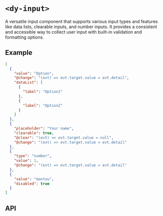 # `<dy-input>`

A versatile input component that supports various input types and features like data lists, clearable inputs, and number inputs. It provides a consistent and accessible way to collect user input with built-in validation and formatting options.

## Example

<gbp-example name="dy-input" direction="column" src="https://esm.sh/duoyun-ui/elements/input">

```json
[
  {
    "value": "Option",
    "@change": "(evt) => evt.target.value = evt.detail",
    "dataList": [
      {
        "label": "Option1"
      },
      {
        "label": "Option2"
      }
    ]
  },
  {
    "placeholder": "Your name",
    "clearable": true,
    "@clear": "(evt) => evt.target.value = null",
    "@change": "(evt) => evt.target.value = evt.detail"
  },
  {
    "type": "number",
    "value": 1,
    "@change": "(evt) => evt.target.value = evt.detail"
  },
  {
    "value": "mantou",
    "disabled": true
  }
]
```

</gbp-example>

## API

<gbp-api src="/src/elements/input.ts"></gbp-api>
